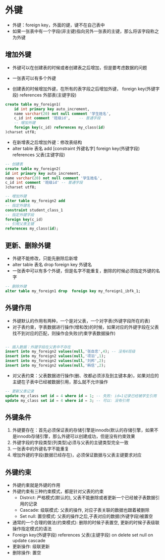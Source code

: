 # 外键

- 外键：foreign key，外面的键，键不在自己表中
- 如果一张表中有一个字段(非主键)指向另外一张表的主键，那么将该字段称之为外键

## 增加外键

- 外键可以在创建表的时候或者创建表之后增加，但是要考虑数据的问题
- 一张表可以有多个外键



- 创建表的时候增加外键，在所有的表字段之后增加外键， foreign key(外键字段) references 外部表(主键字段)

```sql
create table my_foreign1(
	id int primary key auto_increment,
	name varchar(20) not null comment '学生姓名',
	c_id int comment '班级id',	-- 普通字段
	-- 增加外键
	foreign key(c_id) references my_class(id)
)charset utf8;
```

- 在新增表之后增加外键：修改表结构
- alter table 表名 add [constraint 外键名字] foreign key(外键字段) references 父表(主键字段)

```sql
-- 创建表
create table my_foreign2(
id int primary key auto_increment,
name varchar(20) not null comment '学生姓名',
c_id int comment '班级id'	-- 普通字段
)charset utf8;

-- 增加外键
alter table my_foreign2 add
-- 指定外键名
constraint student_class_1
-- 指定外键字段
foreign key(c_id)
-- 引用父表主键
references my_class(id);
```

## 更新、删除外键

- 外键不能修改，只能先删除后新增
- alter table 表名 drop foreign key 外键名
- 一张表中可以有多个外键，但是名字不能重复，删除的时候必须指定外键的名字

```sql
-- 删除外键
alter table my_foreign1 drop  foreign key my_foreign1_ibfk_1;
```

## 外键作用

- 外键默认的作用有两种，一个是对父表，一个对字表(外键字段所在的表)
- 对子表约束，字表数据进行操作(增和改)的时候，如果对应的外键字段在父表找不到对应的匹配，则操作会失败(约束字表数据操作)

```sql

-- 插入数据：外键字段在父表中不存在
insert into my_foreign2 values(null,'张自忠',4); -- 没有4班级
insert into my_foreign2 values(null,'项羽',1); 
insert into my_foreign2 values(null,'刘邦',2); 
insert into my_foreign2 values(null,'韩信',2); 
```

- 对父表约束：父表数据进行操作(删、改都必须涉及到主键本身)，如果对应的主键在子表中已经被数据引用，那么就不允许操作

```sql
-- 更新父表记录
update my_class set id = 4 where id = 1; -- 失败: id=1记录已经被学生引用
update my_class set id = 4 where id = 3; -- 可以: 没有引用
```

## 外键条件

1. 外键要存在：首先必须保证表的存储引擎是innodb(默认的存储引擎，如果不是innodb存储引擎，那么外键可以创建成功，但是没有约束效果
2. 外键字段的字段类型(列类型)必须与父表的主键类型完全一致
3. 一张表中的外键名字不能重复
4. 增加外键的字段(数据已经存在)，必须保证数据与父表主键要求对应

## 外键约束

- 外键约束就是外键的作用
- 外键约束有三种约束模式，都是针对父表的约束
  -  District: 严格模式(默认的), 父表不能删除或者更新一个已经被子表数据引用的记录
  - Cascade: 级联模式: 父表的操作, 对应子表关联的数据也跟着被删除
  - Set null: 置空模式: 父表的操作之后,子表对应的数据(外键字段)被置空
- 通常的一个合理的做法(约束模式): 删除的时候子表置空, 更新的时候子表级联操作指定模式的语法
- Foreign key(外键字段) references 父表(主键字段) on delete set null on update cascade
- 更新操作: 级联更新
- 删除操作: 置空